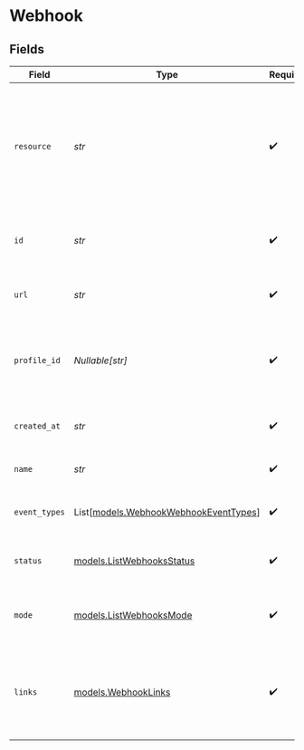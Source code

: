 # Webhook


## Fields

| Field                                                                                                                      | Type                                                                                                                       | Required                                                                                                                   | Description                                                                                                                | Example                                                                                                                    |
| -------------------------------------------------------------------------------------------------------------------------- | -------------------------------------------------------------------------------------------------------------------------- | -------------------------------------------------------------------------------------------------------------------------- | -------------------------------------------------------------------------------------------------------------------------- | -------------------------------------------------------------------------------------------------------------------------- |
| `resource`                                                                                                                 | *str*                                                                                                                      | :heavy_check_mark:                                                                                                         | Indicates the response contains a webhook subscription object.<br/>Will always contain the string `webhook` for this endpoint. | webhook                                                                                                                    |
| `id`                                                                                                                       | *str*                                                                                                                      | :heavy_check_mark:                                                                                                         | The identifier uniquely referring to this subscription.                                                                    | hook_tNP6fpF9fLJpFWziRcgiH                                                                                                 |
| `url`                                                                                                                      | *str*                                                                                                                      | :heavy_check_mark:                                                                                                         | The subscription's events destination.                                                                                     | https://example.com/webhook-endpoint                                                                                       |
| `profile_id`                                                                                                               | *Nullable[str]*                                                                                                            | :heavy_check_mark:                                                                                                         | The identifier uniquely referring to the profile that created the subscription.                                            | pfl_YyoaNFjtHc                                                                                                             |
| `created_at`                                                                                                               | *str*                                                                                                                      | :heavy_check_mark:                                                                                                         | The subscription's date time of creation.                                                                                  | 2023-03-15T10:00:00Z                                                                                                       |
| `name`                                                                                                                     | *str*                                                                                                                      | :heavy_check_mark:                                                                                                         | The subscription's name.                                                                                                   | Profile Updates Webhook                                                                                                    |
| `event_types`                                                                                                              | List[[models.WebhookWebhookEventTypes](../models/webhookwebhookeventtypes.md)]                                             | :heavy_check_mark:                                                                                                         | The events types that are subscribed.                                                                                      | [<br/>"profile.create",<br/>"profile.blocked"<br/>]                                                                        |
| `status`                                                                                                                   | [models.ListWebhooksStatus](../models/listwebhooksstatus.md)                                                               | :heavy_check_mark:                                                                                                         | The subscription's current status.                                                                                         | enabled                                                                                                                    |
| `mode`                                                                                                                     | [models.ListWebhooksMode](../models/listwebhooksmode.md)                                                                   | :heavy_check_mark:                                                                                                         | Whether this entity was created in live mode or in test mode.                                                              | live                                                                                                                       |
| `links`                                                                                                                    | [models.WebhookLinks](../models/webhooklinks.md)                                                                           | :heavy_check_mark:                                                                                                         | An object with several relevant URLs. Every URL object will contain an `href` and a `type` field.                          |                                                                                                                            |